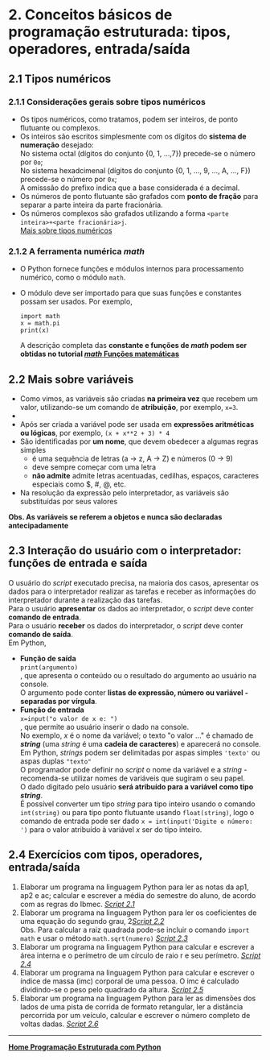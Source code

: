 # 2. Conceitos básicos de programação estruturada: tipos, operadores, entrada/saída  
## 2.1 Tipos numéricos
### 2.1.1 Considerações gerais sobre tipos numéricos
- Os tipos numéricos, como tratamos, podem ser inteiros, de ponto flutuante ou complexos.  
- Os inteiros são escritos simplesmente com os dígitos do **sistema de numeração** desejado:  
  No sistema octal (dígitos do conjunto {0, 1, ...,7}) precede-se o número por `0o`;  
  No sistema hexadcimenal (dígitos do conjunto {0, 1, ..., 9, ..., A, ..., F}) precede-se o número por `0x`;  
  A omisssão do prefixo indica que a base considerada é a decimal.  
- Os números de ponto flutuante são grafados com **ponto de fração** para separar a parte inteira da parte fracionária.  
- Os números complexos são grafados utilizando a forma `<parte inteira>+<parte fracionária>j`.  
[Mais sobre tipos numéricos](https://docs.python.org/pt-br/3/library/stdtypes.html#numeric-types-int-float-complex)

### 2.1.2 A ferramenta numérica *math*
- O Python fornece funções e módulos internos para processamento numérico, como o módulo `math`.
- O módulo deve ser importado para que suas funções e constantes possam ser usados. Por exemplo,
  ```
  import math
  x = math.pi
  print(x)
  ```
  
  A descrição completa das **constante e funções de *math* podem ser obtidas no tutorial [*math* Funções matemáticas](https://docs.python.org/pt-br/3/library/math.html#:~:text=Este%20m%C3%B3dulo%20fornece%20acesso%20%C3%A0s,de%20suporte%20para%20n%C3%BAmeros%20complexos.)**
  
## 2.2 Mais sobre variáveis  
- Como vimos, as variáveis são criadas **na primeira vez** que recebem um valor, utilizando-se um comando de **atribuição**, por exemplo, `x=3`.
- 
- Após ser criada a variável pode ser usada em **expressões aritméticas ou lógicas**, por exemplo, `(x + x**2 + 3) * 4`
- São identificadas por **um nome**, que devem obedecer a algumas regras simples 
  - é uma sequência de letras (a → z, A → Z) e números (0 → 9)
  - deve sempre começar com uma letra
  - **não admite** admite letras acentuadas, cedilhas, espaços, caracteres especiais como $, #, @, etc. 
- Na resolução da expressão pelo interpretador, as variáveis são substituídas por seus valores  

**Obs. As variáveis se referem a objetos e nunca são declaradas antecipadamente**  

## 2.3 Interação do usuário com o interpretador: funções de entrada e saída
O usuário do *script* executado precisa, na maioria dos casos, apresentar os dados para o interpretador realizar as tarefas e receber as informações do interpretador durante a realização das tarefas.  
Para o usuário **apresentar** os dados ao interpretador, o *script* deve conter **comando de entrada**.  
Para o usuário **receber** os dados do interpretador, o *script* deve conter **comando de saída**.  
Em Python,  
- **Função de saída**  
`print(argumento)`  
, que apresenta o conteúdo ou o resultado do argumento ao usuário na console.  
O argumento pode conter **listas de expressão, número ou variável - separadas por vírgula**.  
- **Função de entrada**  
`x=input("o valor de x e: ")`  
, que permite ao usuário inserir o dado na console.  
No exemplo, *x* é o nome da variável; o texto "o valor ..." é chamado de ***string*** (uma *string* é uma **cadeia de caracteres**) e aparecerá no console.  
Em Python, *strings* podem ser delimitadas por aspas simples `'texto'` ou aspas duplas `"texto"`  
O programador pode definir no *script* o nome da variável e a *string* - recomenda-se utilizar nomes de variáveis que sugiram o seu papel.  
O dado digitado pelo usuário **será atribuído para a variável como tipo *string***.  
É possível converter um tipo *string* para tipo inteiro usando o comando `int(string)` ou para tipo ponto flutuante usando `float(string)`, 
logo o comando de entrada pode ser dado `x = int(input('Digite o número: ')` para o valor atribuído à variável *x* ser do tipo inteiro.

## 2.4 Exercícios com tipos, operadores, entrada/saída  
1. Elaborar um programa na linguagem Python para ler as notas da ap1, ap2 e ac; calcular e escrever a média do semestre do aluno, de acordo com as regras do Ibmec.  [*Script 2.1*](https://github.com/claytonjasilva/prog_exemplos/blob/main/calcNota.py)
2. Elaborar um programa na linguagem Python para ler os coeficientes de uma equação do segundo grau, 2[*Script 2.2*](equacaoGrau2.gif)   
Obs. Para calcular a raiz quadrada pode-se incluir o comando `import math` e usar o método `math.sqrt(numero)`  [*Script 2.3*](https://github.com/claytonjasilva/prog_exemplos/blob/main/calcRaiz.py)  
3. Elaborar um programa na linguagem Python para calcular e escrever a área interna e o perímetro de um círculo de raio r e seu perímetro. [*Script 2.4*](https://github.com/claytonjasilva/prog_exemplos/blob/main/calcAreaCirc.py)
5. Elaborar um programa na linguagem Python para calcular e escrever o índice de massa (imc) corporal de uma pessoa. O imc é calculado dividindo-se o peso pelo quadrado da altura. [*Script 2.5*](https://github.com/claytonjasilva/prog_exemplos/blob/main/calcIMC.py)
6. Elaborar um programa na linguagem Python para ler as dimensões dos lados de uma pista de corrida de formato retangular, ler a distância percorrida por um veículo, calcular e escrever o número completo de voltas dadas. [*Script 2.6*](https://github.com/claytonjasilva/prog_exemplos/blob/main/calcVoltas.py)

___   
**[Home Programação Estruturada com Python](https://github.com/claytonjasilva/claytonjasilva.github.io/blob/main/progPython_aulas.md)**  

